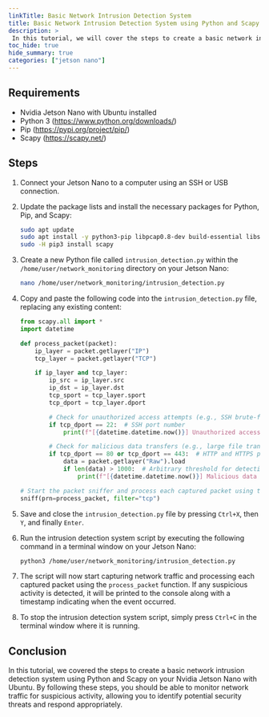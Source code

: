 ```yaml
---
linkTitle: Basic Network Intrusion Detection System
title: Basic Network Intrusion Detection System using Python and Scapy on Nvidia Jetson Nano with Ubuntu
description: >
 In this tutorial, we will cover the steps to create a basic network intrusion detection system using Python and Scapy on your Nvidia Jetson Nano with Ubuntu. This intrusion detection system can be used to monitor network traffic for suspicious activity, such as unauthorized access attempts or malicious data transfers.
toc_hide: true
hide_summary: true
categories: ["jetson nano"]
---
```


## **Requirements**
- Nvidia Jetson Nano with Ubuntu installed
- Python 3 (https://www.python.org/downloads/)
- Pip (https://pypi.org/project/pip/)
- Scapy (https://scapy.net/)

## **Steps**
1. Connect your Jetson Nano to a computer using an SSH or USB connection.
2. Update the package lists and install the necessary packages for Python, Pip, and Scapy:
   ```bash
   sudo apt update
   sudo apt install -y python3-pip libpcap0.8-dev build-essential libssl-dev libffi-dev libcairo2-dev libgdk-pixbuf2.0-dev libjpeg8-dev libgif-dev libgtk2.0-dev libatk1.0-dev libcairo2-dev libpango1.0-dev libglib2.0-dev libxt6-dev
   sudo -H pip3 install scapy
   ```
3. Create a new Python file called `intrusion_detection.py` within the `/home/user/network_monitoring` directory on your Jetson Nano:
   ```bash
   nano /home/user/network_monitoring/intrusion_detection.py
   ```
4. Copy and paste the following code into the `intrusion_detection.py` file, replacing any existing content:

    ```python
	from scapy.all import *
	import datetime

	def process_packet(packet):
	    ip_layer = packet.getlayer("IP")
	    tcp_layer = packet.getlayer("TCP")

	    if ip_layer and tcp_layer:
	        ip_src = ip_layer.src
	        ip_dst = ip_layer.dst
	        tcp_sport = tcp_layer.sport
	        tcp_dport = tcp_layer.dport

	        # Check for unauthorized access attempts (e.g., SSH brute-force)
	        if tcp_dport == 22:  # SSH port number
	            print(f"[{datetime.datetime.now()}] Unauthorized access attempt detected from {ip_src} to {ip_dst}")

	        # Check for malicious data transfers (e.g., large file transfers)
	        if tcp_dport == 80 or tcp_dport == 443:  # HTTP and HTTPS ports
	            data = packet.getlayer("Raw").load
	            if len(data) > 1000:  # Arbitrary threshold for detecting large file transfers
	                print(f"[{datetime.datetime.now()}] Malicious data transfer detected from {ip_src} to {ip_dst}")

	# Start the packet sniffer and process each captured packet using the process_packet function
	sniff(prn=process_packet, filter="tcp")
    ```
5. Save and close the `intrusion_detection.py` file by pressing `Ctrl+X`, then `Y`, and finally `Enter`.
6. Run the intrusion detection system script by executing the following command in a terminal window on your Jetson Nano:
   ```bash
   python3 /home/user/network_monitoring/intrusion_detection.py
   ```
7. The script will now start capturing network traffic and processing each captured packet using the `process_packet` function. If any suspicious activity is detected, it will be printed to the console along with a timestamp indicating when the event occurred.
8. To stop the intrusion detection system script, simply press `Ctrl+C` in the terminal window where it is running.

## **Conclusion**
In this tutorial, we covered the steps to create a basic network intrusion detection system using Python and Scapy on your Nvidia Jetson Nano with Ubuntu. By following these steps, you should be able to monitor network traffic for suspicious activity, allowing you to identify potential security threats and respond appropriately.